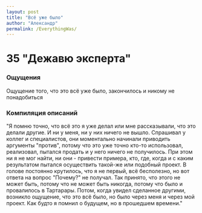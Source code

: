 ```yaml
---
layout: post
title: "Всё уже было"
author: "Александр"
permalink: /EverythingWas/
---
```


# 35 "Дежавю эксперта"

### Ощущения
Ощущение того, что это всё уже было, закончилось и никому не понадобиться

### Компиляция описаний
"Я помню  точно, что всё это я уже делал или мне рассказывали, что  это  делали другие. И ни у меня, ни у них ничего не вышло. Спрашивал  у коллег и специалистов, они моментально начинали приводить аргументы "против", потому что это уже точно кто-то использовал, реализовал, пытался продать и у него ничего не получилось. При этом ни я не мог найти, ни они - привести примера, кто, где, когда и с каким результатом пытался осуществить такой-же или подобный проект. В голове постоянно крутилось, что я не первый, всё бесполезно, но вот ответа на вопрос "Почему?" не получал. Так принято, что этого не может быть, потому что не может быть никогда, потому что было и провалилось в Тартарары. Потом, когда увидел сделанное другими, возникло ощущение, что это всё было, но было через меня и через мой проект. Как будто я помнил о будущем, но в прошедшем времени."
